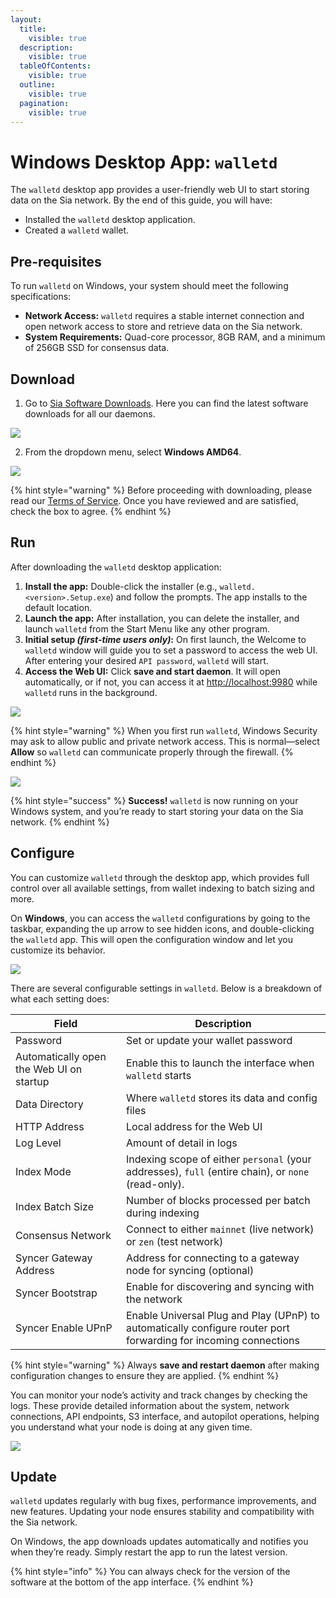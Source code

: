 ```yaml
---
layout:
  title:
    visible: true
  description:
    visible: true
  tableOfContents:
    visible: true
  outline:
    visible: true
  pagination:
    visible: true
---
```


# Windows Desktop App: `walletd`

The `walletd` desktop app provides a user-friendly web UI to start storing data on the Sia network. By the end of this guide, you will have:

* Installed the `walletd` desktop application.
* Created a `walletd` wallet.

## Pre-requisites

To run `walletd` on Windows, your system should meet the following specifications:

* **Network Access:** `walletd` requires a stable internet connection and open network access to store and retrieve data on the Sia network.
* **System Requirements:** Quad-core processor, 8GB RAM, and a minimum of 256GB SSD for consensus data.

## Download

1. Go to [Sia Software Downloads](https://sia.tech/software-downloads). Here you can find the latest software downloads for all our daemons.

![](../../.gitbook/assets/windows-walletd-app/sia-tech-website-download.png)

2. From the dropdown menu, select **Windows AMD64**.

![](../../.gitbook/assets/windows-walletd-app/walletd-download-website.png)

{% hint style="warning" %}
Before proceeding with downloading, please read our [Terms of Service](https://sia.tech/terms-of-service). Once you have reviewed and are satisfied, check the box to agree.
{% endhint %}

## Run

After downloading the `walletd` desktop application:

1. **Install the app:** Double-click the installer (e.g., `walletd.<version>.Setup.exe`) and follow the prompts. The app installs to the default location.  
2. **Launch the app:** After installation, you can delete the installer, and launch `walletd` from the Start Menu like any other program.  
3. **Initial setup *(first-time users only)*:** On first launch, the Welcome to `walletd` window will guide you to set a password to access the web UI. After entering your desired `API password`, `walletd` will start.  
4. **Access the Web UI:** Click **save and start daemon**. It will open automatically, or if not, you can access it at [http://localhost:9980](http://localhost:9980) while `walletd` runs in the background.  

![](../../.gitbook/assets/windows-walletd-app/welcome-ui.png)

{% hint style="warning" %}
When you first run `walletd`, Windows Security may ask to allow public and private network access. This is normal—select **Allow** so `walletd` can communicate properly through the firewall.
{% endhint %}

![](../../.gitbook/assets/windows-walletd-app/web-ui.png)

{% hint style="success" %}
**Success!** `walletd` is now running on your Windows system, and you’re ready to start storing your data on the Sia network.
{% endhint %}

## Configure

You can customize `walletd` through the desktop app, which provides full control over all available settings, from wallet indexing to batch sizing and more.

On **Windows**, you can access the `walletd` configurations by going to the taskbar, expanding the up arrow to see hidden icons, and double-clicking the `walletd` app. This will open the configuration window and let you customize its behavior.

![](../../.gitbook/assets/windows-walletd-app/configuring.png)

There are several configurable settings in `walletd`. Below is a breakdown of what each setting does:

| Field | Description |
|------|-------------|
| Password | Set or update your wallet password |
| Automatically open the Web UI on startup | Enable this to launch the interface when `walletd` starts |
| Data Directory | Where `walletd` stores its data and config files |
| HTTP Address | Local address for the Web UI |
| Log Level | Amount of detail in logs |
| Index Mode | Indexing scope of either `personal` (your addresses), `full` (entire chain), or `none` (read-only). |
| Index Batch Size | Number of blocks processed per batch during indexing |
| Consensus Network | Connect to either `mainnet` (live network) or `zen` (test network) |
| Syncer Gateway Address | Address for connecting to a gateway node for syncing (optional) |
| Syncer Bootstrap | Enable for discovering and syncing with the network |
| Syncer Enable UPnP | Enable Universal Plug and Play (UPnP) to automatically configure router port forwarding for incoming connections |

{% hint style="warning" %}
Always **save and restart daemon** after making configuration changes to ensure they are applied.
{% endhint %}

You can monitor your node’s activity and track changes by checking the logs. These provide detailed information about the system, network connections, API endpoints, S3 interface, and autopilot operations, helping you understand what your node is doing at any given time.

![](../../.gitbook/assets/windows-walletd-app/config-logs.png)

## Update

`walletd` updates regularly with bug fixes, performance improvements, and new features. Updating your node ensures stability and compatibility with the Sia network. 

On Windows, the app downloads updates automatically and notifies you when they’re ready. Simply restart the app to run the latest version. 

{% hint style="info" %}
You can always check for the version of the software at the bottom of the app interface.
{% endhint %}

